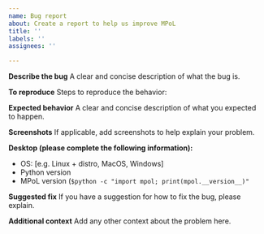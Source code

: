 ```yaml
---
name: Bug report
about: Create a report to help us improve MPoL
title: ''
labels: ''
assignees: ''

---
```


**Describe the bug**
A clear and concise description of what the bug is.

**To reproduce**
Steps to reproduce the behavior:

**Expected behavior**
A clear and concise description of what you expected to happen.

**Screenshots**
If applicable, add screenshots to help explain your problem.

**Desktop (please complete the following information):**
 - OS: [e.g. Linux + distro, MacOS, Windows]
 - Python version
 - MPoL version (`$python -c "import mpol; print(mpol.__version__)"`

**Suggested fix**
If you have a suggestion for how to fix the bug, please explain.

**Additional context**
Add any other context about the problem here.
